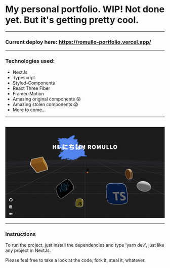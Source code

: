 # My personal portfolio. WIP! Not done yet. But it's getting pretty cool. 
  ---
### Current deploy here: https://romullo-portfolio.vercel.app/
  ---
<h3>Technologies used:</h3>
<ul>
  <li>NextJs</li>
  <li>Typescript</li>
  <li>Styled-Components</li>
  <li>React Three Fiber</li>
  <li>Framer-Motion</li>
  <li>Amazing original components 😜</li>
  <li>Amazing stolen components 😱</li>
  <li>More to come...</li>
</ul>
<hr/>

<br/>
<img src='public/github_pic.png' />

  ---

<h3>Instructions</h3>

<p>
  To run the project, just install the dependencies and type 'yarn dev', just like any project in NextJs.
</p>

<p>Please feel free to take a look at the code, fork it, steal it, whatever.<br/></p>